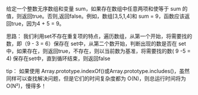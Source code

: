 给定一个整数无序数组和变量 sum，如果存在数组中任意两项和使等于 sum 的值，则返回true。否则,返回false。例如，数组[3,5,1,4]和 sum = 9，函数应该返回true，因为4 + 5 = 9。




思路：
  我们利用set不存在重复项的特点，遍历数组，从第一个开始，将需要找的数，即（9 - 3 = 6）保存在 set中，从第二个数开始，判断出现的数是否在 set中，如果存在，则返回true，不存在，则以当前数为基准，将需要找的数( 9 -5 = 4) 保存在set中，直到循环结束，则返回false



tip： 如果使用 Array.prototype.indexOf()或Array.prototype.includes()，虽然同样可以查找解决问题，但是它们的时间复杂度都为 O(N)，则总运行时间将为O(N²)，慢得多！


